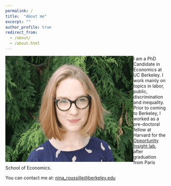 ```yaml
---
permalink: /
title:  "About me"
excerpt: ""
author_profile: true
redirect_from: 
  - /about/
  - /about.html
---
```

<!-- <img src=https://github.com/ninaroussille/ninaroussille.github.io/tree/master/images/profile.png style="width:800px;height:300px;"> -->

<!--![github small](/images/profile.png) -->
<img src="/images/profile.png" alt="drawing" width="400" height="330" style="float: left;"/> I am a PhD Candidate in Economics at UC Berkeley. I work mainly on topics in labor, public, discrimination and inequality.  Prior to coming to Berkeley, I worked as a pre-doctoral fellow at Harvard for the [Opportunity Insight lab](https://opportunityinsights.org/), after graduation from Paris School of Economics.

You can contact me at: nina_roussille@berkeley.edu
